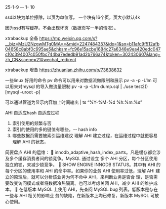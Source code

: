 25-1-9 -- 1- 10

ssd以块为单位擦除，以页为单位写。
一个块有16个页，页大小默认4k

因为ssd有写缓存。不会出现坏页（数据页写一半的情况）。

xtrabackup 全备
https://mp.weixin.qq.com/s?__biz=MzU2NzgwMTg0MA==&mid=2247484357&idx=1&sn=b11afc9f512afb04658c8abf0c995ae5&chksm=fc96e15acbe1684c27a6348e9ea420edc047c10c394007c050fbc744ba7ededb91ad2b766a74&token=302430607&lang=zh_CN&scene=21#wechat_redirect


xtrabackup 增备
https://zhuanlan.zhihu.com/p/73638632


一些linux 好用的命令
pv 命令可以用来对数据流做限制和展示
pv -a -p -L1m
可以用来对mysql 的导入做流量限制
pv -a -p -L1m dump.sql | ./use test2() [mysql -uroot -p]

可以通过管道为显示内容加上时间输出 | ts “%Y-%M-%d %h:%m:%s” 


AHI 自适应hash
自适应过程
1. 索引使用的频繁与否
2. 索引的使用的多的键值有哪些。-- hash info
3. 哪些数据页需要被索引运维建议
理解 AHI 建立过程，在运维过程中就更容易理解 AHI 的状态，



简要盘点 AHI 的运维：

innodb_adaptive_hash_index_parts。凡是缓存都会涉及多个缓存消费者间的锁竞争。MySQL 通过设立
多个 AHI 分区，每个分区使用独立的锁，来减少锁竞争。

SHOW ENGINE INNODB STATUS。其中有 AHI 的每个分区的使用率和 AHI 的命中率。如果你的业务
AHI 使用率过低，理解 AHI 建立的原理后，就可以分析该业务为何不命中 AHI，来判断业务是否合
理，是否需要改变访问模式或者将数据冷热隔离。也可以考虑关闭 AHI，减少 AHI 的维护成本。

在低版本 MySQL 上使用 AHI，先查阅 MySQL bug 列表。低版本是存在一些与 AHI 相关的影响业
务的缺陷，在新版本上均已修复，新版本 MySQL 可放心使用。